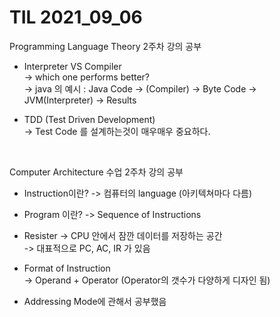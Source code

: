 # TIL 2021_09_06

Programming Language Theory 2주차 강의 공부
<br>  

- Interpreter VS Compiler  
-> which one performs better?  
-> java 의 예시 : Java Code -> (Compiler) -> Byte Code -> JVM(Interpreter) -> Results

- TDD (Test Driven Development)  
-> Test Code 를 설계하는것이 매우매우 중요하다.  


<br>

Computer Architecture 수업 2주차 강의 공부  
- Instruction이란? -> 컴퓨터의 language (아키텍쳐마다 다름)  
- Program 이란? -> Sequence of Instructions
- Resister -> CPU 안에서 잠깐 데이터를 저장하는 공간  
-> 대표적으로 PC, AC, IR 가 있음
- Format of Instruction  
-> Operand + Operator (Operator의 갯수가 다양하게 디자인 됨)

- Addressing Mode에 관해서 공부했음



